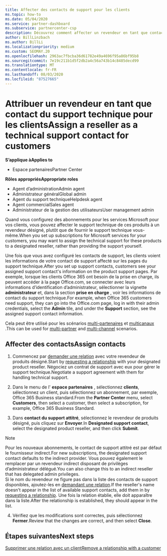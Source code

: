 ```yaml
---
title: Affecter des contacts de support pour les clients
ms.topic: how-to
ms.date: 05/04/2020
ms.service: partner-dashboard
ms.subservice: partnercenter-csp
description: Découvrez comment affecter un revendeur en tant que contact du support technique pour les clients qui ont des abonnements aux services Microsoft.
author: BillLinzbach
ms.author: BillLi
ms.localizationpriority: medium
ms.custom: SEOMAY.20
ms.openlocfilehash: 2963ac7fbcba36d61782e49a4696f95a86bf95b8
ms.sourcegitcommit: 7e19c211b1d5f2db2a4c56a743b14c8485decd99
ms.translationtype: MT
ms.contentlocale: fr-FR
ms.lasthandoff: 08/03/2020
ms.locfileid: "87527665"
---
```

# <a name="assign-a-reseller-as-a-technical-support-contact-for-customers"></a><span data-ttu-id="feb3b-103">Attribuer un revendeur en tant que contact du support technique pour les clients</span><span class="sxs-lookup"><span data-stu-id="feb3b-103">Assign a reseller as a technical support contact for customers</span></span>

<span data-ttu-id="feb3b-104">**S’applique à**</span><span class="sxs-lookup"><span data-stu-id="feb3b-104">**Applies to**</span></span>

- <span data-ttu-id="feb3b-105">Espace partenaires</span><span class="sxs-lookup"><span data-stu-id="feb3b-105">Partner Center</span></span>

<span data-ttu-id="feb3b-106">**Rôles appropriés**</span><span class="sxs-lookup"><span data-stu-id="feb3b-106">**Appropriate roles**</span></span>

- <span data-ttu-id="feb3b-107">Agent d’administration</span><span class="sxs-lookup"><span data-stu-id="feb3b-107">Admin agent</span></span>
- <span data-ttu-id="feb3b-108">Administrateur général</span><span class="sxs-lookup"><span data-stu-id="feb3b-108">Global admin</span></span>
- <span data-ttu-id="feb3b-109">Agent du support technique</span><span class="sxs-lookup"><span data-stu-id="feb3b-109">Helpdesk agent</span></span>
- <span data-ttu-id="feb3b-110">Agent commercial</span><span class="sxs-lookup"><span data-stu-id="feb3b-110">Sales agent</span></span>
- <span data-ttu-id="feb3b-111">Administrateur de la gestion des utilisateurs</span><span class="sxs-lookup"><span data-stu-id="feb3b-111">User management admin</span></span>

<span data-ttu-id="feb3b-112">Quand vous configurez des abonnements pour les services Microsoft pour vos clients, vous pouvez affecter le support technique de ces produits à un revendeur désigné, plutôt que de fournir le support technique vous-même.</span><span class="sxs-lookup"><span data-stu-id="feb3b-112">When you set up subscriptions for Microsoft services for your customers, you may want to assign the technical support for these products to a designated reseller, rather than providing the support yourself.</span></span>

<span data-ttu-id="feb3b-113">Une fois que vous avez configuré les contacts de support, les clients voient les informations de votre contact de support affecté sur les pages du support technique.</span><span class="sxs-lookup"><span data-stu-id="feb3b-113">After you set up support contacts, customers see your assigned support contact's information on the product support pages.</span></span> <span data-ttu-id="feb3b-114">Par exemple, lorsque les clients Office 365 ont besoin de la prise en charge, ils peuvent accéder à la page Office.com, se connecter avec leurs informations d’identification d’administrateur, sélectionner la vignette **administrateur** et, dans la section **prise en charge** , voir les informations de contact du support technique.</span><span class="sxs-lookup"><span data-stu-id="feb3b-114">For example, when Office 365 customers need support, they can go into the Office.com page, log in with their admin credentials, select the **Admin** tile, and under the **Support** section, see the assigned support contact information.</span></span>

<span data-ttu-id="feb3b-115">Cela peut être utilisé pour les scénarios [multi-partenaires](multipartner.md) et [multicanaux](multichannel.md) .</span><span class="sxs-lookup"><span data-stu-id="feb3b-115">This can be used for [multi-partner](multipartner.md) and [multi-channel](multichannel.md) scenarios.</span></span> 


## <a name="assign-contacts"></a><span data-ttu-id="feb3b-116">Affecter des contacts</span><span class="sxs-lookup"><span data-stu-id="feb3b-116">Assign contacts</span></span>

1.  <span data-ttu-id="feb3b-117">Commencez par [demander une relation](request-a-relationship-with-a-customer.md) avec votre revendeur de produits désigné.</span><span class="sxs-lookup"><span data-stu-id="feb3b-117">Start by [requesting a relationship](request-a-relationship-with-a-customer.md) with your designated product reseller.</span></span> <span data-ttu-id="feb3b-118">Négociez un contrat de support avec eux pour gérer le support technique.</span><span class="sxs-lookup"><span data-stu-id="feb3b-118">Negotiate a support agreement with them for handling technical support.</span></span>

2.  <span data-ttu-id="feb3b-119">Dans le menu de l' **espace partenaires** , sélectionnez **clients**, sélectionnez un client, puis sélectionnez un abonnement, par exemple, Office 365 Business standard.</span><span class="sxs-lookup"><span data-stu-id="feb3b-119">From the **Partner Center** menu, select **Customers**, then select a customer, then select a subscription, for example, Office 365 Business Standard.</span></span>

3.  <span data-ttu-id="feb3b-120">Dans **contact du support attitré**, sélectionnez le revendeur de produits désigné, puis cliquez sur **Envoyer**.</span><span class="sxs-lookup"><span data-stu-id="feb3b-120">In  **Designated support contact**, select the designated product reseller, and then click **Submit**.</span></span> 

   >[!NOTE]  
 ><span data-ttu-id="feb3b-121">Pour les nouveaux abonnements, le contact de support attitré est par défaut le fournisseur indirect.</span><span class="sxs-lookup"><span data-stu-id="feb3b-121">For new subscriptions, the designated support contact defaults to the indirect provider.</span></span> <span data-ttu-id="feb3b-122">Vous pouvez également le remplacer par un revendeur indirect disposant de privilèges d’administrateur délégué.</span><span class="sxs-lookup"><span data-stu-id="feb3b-122">You can also change this to an indirect reseller that has delegated admin privileges.</span></span>    
><span data-ttu-id="feb3b-123">Si le nom du revendeur ne figure pas dans la liste des contacts de support disponibles, ajoutez-les en [demandant une relation](request-a-relationship-with-a-customer.md).</span><span class="sxs-lookup"><span data-stu-id="feb3b-123">If the reseller's name doesn't appear in the list of available support contacts, add them in by [requesting a relationship](request-a-relationship-with-a-customer.md).</span></span> <span data-ttu-id="feb3b-124">Une fois la relation établie, elle doit apparaître dans la liste.</span><span class="sxs-lookup"><span data-stu-id="feb3b-124">After the relationship is established, they should appear in the list.</span></span>  

4.  <span data-ttu-id="feb3b-125">Vérifiez que les modifications sont correctes, puis sélectionnez **Fermer**.</span><span class="sxs-lookup"><span data-stu-id="feb3b-125">Review that the changes are correct, and then select **Close**.</span></span>

## <a name="next-steps"></a><span data-ttu-id="feb3b-126">Étapes suivantes</span><span class="sxs-lookup"><span data-stu-id="feb3b-126">Next steps</span></span>

[<span data-ttu-id="feb3b-127">Supprimer une relation avec un client</span><span class="sxs-lookup"><span data-stu-id="feb3b-127">Remove a relationship with a customer</span></span>](remove-a-relationship.md)